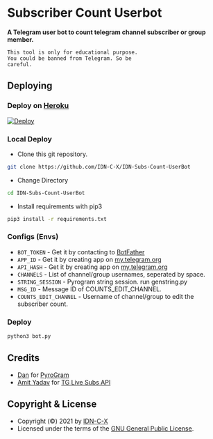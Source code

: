 # Subscriber Count Userbot
**A Telegram user bot to count telegram channel subscriber or group member.**

```
This tool is only for educational purpose.
You could be banned from Telegram. So be
careful.
```


## Deploying

### Deploy on [Heroku](https://heroku.com)
[![Deploy](https://www.herokucdn.com/deploy/button.svg)](https://heroku.com/deploy?template=https://github.com/IDN-C-X/IDN-Subs-Count-UserBot)


### Local Deploy

- Clone this git repository.
```sh 
git clone https://github.com/IDN-C-X/IDN-Subs-Count-UserBot
```
- Change Directory
```sh 
cd IDN-Subs-Count-UserBot
```
- Install requirements with pip3
```sh 
pip3 install -r requirements.txt
```

### Configs (Envs)
- `BOT_TOKEN` - Get it by contacting to [BotFather](https://t.me/botfather)
- `APP_ID` - Get it by creating app on [my.telegram.org](https://my.telegram.org/apps)
- `API_HASH` - Get it by creating app on [my.telegram.org](https://my.telegram.org/apps)
- `CHANNELS` - List of channel/group usernames, seperated by space.
- `STRING_SESSION` - Pyrogram string session. run genstring.py
- `MSG_ID` - Message ID of COUNTS_EDIT_CHANNEL.
- `COUNTS_EDIT_CHANNEL` - Username of channel/group to edit the subscriber count.

### Deploy 
```sh 
python3 bot.py
```

## Credits
- [Dan](https://github.com/delivrance) for [PyroGram](https://pyrogram.org)
- [Amit Yadav](https://github.com/amit-y11) for [TG Live Subs API](https://tglivesubsapi.vercel.app/)

## Copyright & License
- Copyright (©) 2021 by [IDN-C-X](https://github.com/IDN-C-X)
- Licensed under the terms of the [GNU General Public License](./LICENSE).
